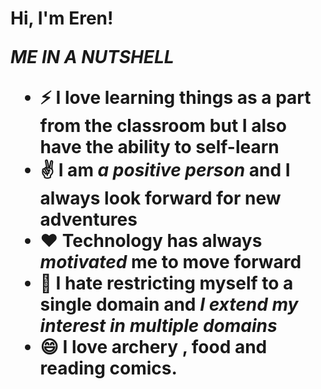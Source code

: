 <h1>Hi, I'm Eren!



***ME IN A NUTSHELL***
- :zap: I love learning things as a part from the classroom but I also have the ability to self-learn
 - :v: I am ***a positive person*** and I always look forward for new adventures
 - :heart: Technology has always ***motivated*** me to move forward
 - :open_hands: I hate restricting myself to a single domain and ***I extend my interest in multiple domains***
 - 😄  I love archery , food and reading comics.


<!--

Here are some ideas to get you started:

- 🔭 I’m currently working on ...
- 🌱 I’m currently learning ...
- 👯 I’m looking to collaborate on ...
- 🤔 I’m looking for help with ...
- 💬 Ask me about ...
- 📫 How to reach me: ...
- Pronouns: ...
- ⚡ Fun fact: ...
 
  <h2>👨‍💻 Cybersecurity Certificates:</h2>

 
 
 Feel free to look around my repos and do check out my portfolio website too! (www.kumaraguru.tech)
 
 
![Open Source Love png1](https://badges.frapsoft.com/os/v1/open-source.png?v=103)
![Generic badge](https://img.shields.io/badge/ETHICAL-HACKER-<COLOR>.svg)
-->
